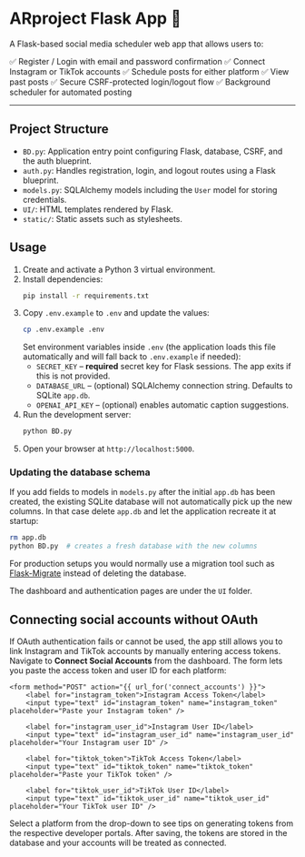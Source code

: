 # ARproject Flask App 🚀

A Flask-based social media scheduler web app that allows users to:

✅ Register / Login with email and password confirmation
✅ Connect Instagram or TikTok accounts
✅ Schedule posts for either platform
✅ View past posts
✅ Secure CSRF-protected login/logout flow
✅ Background scheduler for automated posting

---

## Project Structure

- `BD.py`: Application entry point configuring Flask, database, CSRF, and the auth blueprint.
- `auth.py`: Handles registration, login, and logout routes using a Flask blueprint.
- `models.py`: SQLAlchemy models including the `User` model for storing credentials.
- `UI/`: HTML templates rendered by Flask.
- `static/`: Static assets such as stylesheets.

## Usage

1. Create and activate a Python 3 virtual environment.
2. Install dependencies:
   ```bash
   pip install -r requirements.txt
   ```
3. Copy `.env.example` to `.env` and update the values:
   ```bash
   cp .env.example .env
   ```
   Set environment variables inside `.env` (the application loads this file automatically and will fall back to `.env.example` if needed):
   - `SECRET_KEY` – **required** secret key for Flask sessions. The app exits if this is not provided.
   - `DATABASE_URL` – (optional) SQLAlchemy connection string. Defaults to SQLite `app.db`.
   - `OPENAI_API_KEY` – (optional) enables automatic caption suggestions.
4. Run the development server:
   ```bash
   python BD.py
   ```
5. Open your browser at `http://localhost:5000`.

### Updating the database schema

If you add fields to models in `models.py` after the initial `app.db` has been
created, the existing SQLite database will not automatically pick up the new
columns. In that case delete `app.db` and let the application recreate it at
startup:

```bash
rm app.db
python BD.py  # creates a fresh database with the new columns
```

For production setups you would normally use a migration tool such as
[Flask-Migrate](https://flask-migrate.readthedocs.io/) instead of deleting the
database.

The dashboard and authentication pages are under the `UI` folder.

## Connecting social accounts without OAuth

If OAuth authentication fails or cannot be used, the app still allows you to
link Instagram and TikTok accounts by manually entering access tokens. Navigate
to **Connect Social Accounts** from the dashboard. The form lets you paste the
access token and user ID for each platform:

```
<form method="POST" action="{{ url_for('connect_accounts') }}">
    <label for="instagram_token">Instagram Access Token</label>
    <input type="text" id="instagram_token" name="instagram_token" placeholder="Paste your Instagram token" />

    <label for="instagram_user_id">Instagram User ID</label>
    <input type="text" id="instagram_user_id" name="instagram_user_id" placeholder="Your Instagram user ID" />

    <label for="tiktok_token">TikTok Access Token</label>
    <input type="text" id="tiktok_token" name="tiktok_token" placeholder="Paste your TikTok token" />

    <label for="tiktok_user_id">TikTok User ID</label>
    <input type="text" id="tiktok_user_id" name="tiktok_user_id" placeholder="Your TikTok user ID" />
```

Select a platform from the drop-down to see tips on generating tokens from the
respective developer portals. After saving, the tokens are stored in the
database and your accounts will be treated as connected.
